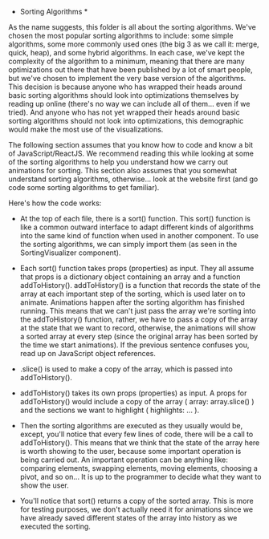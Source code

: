 * Sorting Algorithms *

As the name suggests, this folder is all about the sorting algorithms. We've chosen the most popular 
sorting algorithms to include: some simple algorithms, some more commonly used ones (the big 3 as we 
call it: merge, quick, heap), and some hybrid algorithms. In each case, we've kept the complexity of 
the algorithm to a minimum, meaning that there are many optimizations out there that have been published 
by a lot of smart people, but we've chosen to implement the very base version of the algorithms. This 
decision is because anyone who has wrapped their heads around basic sorting algorithms should look into 
optimizations themselves by reading up online (there's no way we can include all of them... even if we 
tried). And anyone who has not yet wrapped their heads around basic sorting algorithms should not look
into optimizations, this demographic would make the most use of the visualizations.

The following section assumes that you know how to code and know a bit of JavaScript/ReactJS. We 
recommend reading this while looking at some of the sorting algorithms to help you understand how we 
carry out animations for sorting. This section also assumes that you somewhat understand sorting 
algorithms, otherwise... look at the website first (and go code some sorting algorithms to get familiar).

Here's how the code works:

- At the top of each file, there is a sort() function. This sort() function is like a common outward 
interface to adapt different kinds of algorithms into the same kind of function when used in another
component. To use the sorting algorithms, we can simply import them (as seen in the SortingVisualizer
component). 

- Each sort() function takes props (properties) as input. They all assume that props is a dictionary 
object containing an array and a function addToHistory(). addToHistory() is a function that records
the state of the array at each important step of the sorting, which is used later on to animate. 
Animations happen after the sorting algorithm has finished running. This means that we can't just pass
the array we're sorting into the addToHistory() function, rather, we have to pass a copy of the array
at the state that we want to record, otherwise, the animations will show a sorted array at every step 
(since the original array has been sorted by the time we start animations). If the previous sentence 
confuses you, read up on JavaScript object references. 

- .slice() is used to make a copy of the array, which is passed into addToHistory().

- addToHistory() takes its own props (properties) as input. A props for addToHistory() would include 
a copy of the array ( array: array.slice() ) and the sections we want to highlight ( highlights: ... ).

- Then the sorting algorithms are executed as they usually would be, except, you'll notice that every
few lines of code, there will be a call to addToHistory(). This means that we think that the state of
the array here is worth showing to the user, because some important operation is being carried out. An
important operation can be anything like: comparing elements, swapping elements, moving elements, 
choosing a pivot, and so on... It is up to the programmer to decide what they want to show the user.

- You'll notice that sort() returns a copy of the sorted array. This is more for testing purposes, we 
don't actually need it for animations since we have already saved different states of the array into 
history as we executed the sorting.
